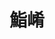 ---
title: "鮨崤"
description: "鮨崤"
layout: shop
keywords:
  - 美食競賽
  - 台灣美食
  - 美食精選
datePublished: "2025-06-30"
dateModified: "2025-07-03"
city: "台北市"
district: "大安區"
address: "台北市大安區大安路一段31巷12號1"
phone: "0225555299"
geo: "25.043924170007966, 121.54680602341475"
google_map: "https://maps.app.goo.gl/Msa9iN56PGf1GePz5"
footinder: "https://footinder.com.tw/%E5%8F%B0%E5%8C%97%E5%B8%82%E5%A4%A7%E5%AE%89%E5%8D%80/111124/"
official: "https://www.facebook.com/sushikuo/"
award:
  - name: "500盤"
    year: "2024"
    entries:
      - dishes:
          - "溏心烏魚子"

---